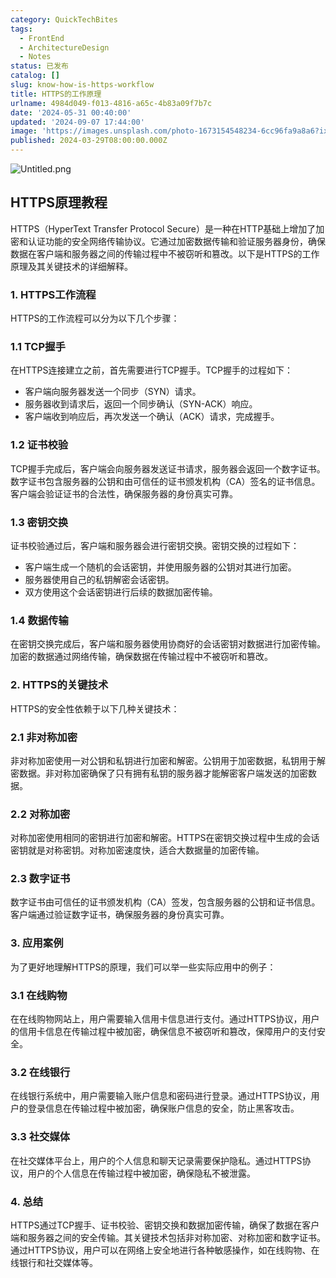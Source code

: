 ```yaml
---
category: QuickTechBites
tags:
  - FrontEnd
  - ArchitectureDesign
  - Notes
status: 已发布
catalog: []
slug: know-how-is-https-workflow
title: HTTPS的工作原理
urlname: 4984d049-f013-4816-a65c-4b83a09f7b7c
date: '2024-05-31 00:40:00'
updated: '2024-09-07 17:44:00'
image: 'https://images.unsplash.com/photo-1673154548234-6cc96fa9a8a6?ixlib=rb-4.0.3&q=85&fm=jpg&crop=entropy&cs=srgb'
published: 2024-03-29T08:00:00.000Z
---
```


![Untitled.png](https://prod-files-secure.s3.us-west-2.amazonaws.com/5d24fe63-e567-4804-86f9-9fdc62e13082/2950c759-0255-4c0a-becc-122aae8c82c0/Untitled.png?X-Amz-Algorithm=AWS4-HMAC-SHA256&X-Amz-Content-Sha256=UNSIGNED-PAYLOAD&X-Amz-Credential=ASIAZI2LB4664DXPX7VT%2F20250219%2Fus-west-2%2Fs3%2Faws4_request&X-Amz-Date=20250219T213211Z&X-Amz-Expires=3600&X-Amz-Security-Token=IQoJb3JpZ2luX2VjEIT%2F%2F%2F%2F%2F%2F%2F%2F%2F%2FwEaCXVzLXdlc3QtMiJIMEYCIQCgBYbeXMiqZ1soAgO75V9oNibJhUlkTGNAOj%2FQWV2khwIhAIfJoqBIiFhJT4wcfeyjjYd0TDZK66c2VbMRKhULuYSSKogECK3%2F%2F%2F%2F%2F%2F%2F%2F%2F%2FwEQABoMNjM3NDIzMTgzODA1IgzxkOPU4P2vsjXCu34q3AO%2FTB6OSuEL3T6FKKzT1bwROtyg26n%2FtEJjsx3sRWIf09wDtH%2BbZyEe1E3vCYap9G8jEp%2FkaBI%2BuEZqnpqIAPJr0Sht0l2JynG72lJ3wLB4sjlZfjpg7IhNnLdw2DjmLZFCzoCze%2Frwbh649%2BPci9TJShHooTYa%2FeuLd0UBDYr1jH2fiz5OxRmbOCqf%2FlgDLJJ5ETlD0bg5rTWC%2BJ2%2B9lqqqsNnpPxBbeL9GKq9fEhWKd0yBZxiAwSFhL%2B5LkPiP1Yg88jKG0PvwhzssviUWGFLBdgeTgaF8zJU9Uud3yAxGZyukuNs2PtxXCYKDArIjn7zscDWh9PT93RjOoRAmNphu9Kzr10xRno4NhakTu0kHC0BCrW9Ih4bygvKEqpLi1I0FsnCMs3%2BwHq0lE%2FOmiZyc39yHJjiOf74wmI5y4%2FF7%2Fmd0WSVMsNrxAD0xakH1lehLogLtUlh8bFCW2TYO4fKkzLd%2FIhVbVEAOXi%2FO1mNLNSH0h0M71IdWDpfdstkptZKJyhQpgc5Olkgi46BbKOUU6yKGjNc8ZUfnCwXGvL5gAkNAWf11iJFImaCnHIpoQXquxt%2Fp6%2BNRN7E3JJrSuh3S%2BV1joCAQNyW4HTQL1l2JOmRfrcQaQSjA231bjCG7ti9BjqkAVRsMYnjr1mY0ibWC3Ik0QOnqRm3mGCE5ayyZC819hy1s75bTRlbEFRjIHdbx4VVO2WvwmldWLXbXfR9zsyUrOInMs0NjjvZT%2Bcv1QbFfETV6Ex%2FVW7Rmcb%2FwvuZTCYfudJNEvAyjNWhelHZNxtUQCBCsNJnB5RDZKH%2Bm5mJVoaQU%2BxCD7F3wpxf9RzSNHXlPTm0aSDUJHzj%2B6OdlWyPqX3Zzxeo&X-Amz-Signature=b1015d1df2f9ad194a00df64334b7d529ee0b22b0fe7039872def2a34e0ab868&X-Amz-SignedHeaders=host&x-id=GetObject)


## HTTPS原理教程


HTTPS（HyperText Transfer Protocol Secure）是一种在HTTP基础上增加了加密和认证功能的安全网络传输协议。它通过加密数据传输和验证服务器身份，确保数据在客户端和服务器之间的传输过程中不被窃听和篡改。以下是HTTPS的工作原理及其关键技术的详细解释。


### 1. HTTPS工作流程


HTTPS的工作流程可以分为以下几个步骤：


### 1.1 TCP握手


在HTTPS连接建立之前，首先需要进行TCP握手。TCP握手的过程如下：

- 客户端向服务器发送一个同步（SYN）请求。
- 服务器收到请求后，返回一个同步确认（SYN-ACK）响应。
- 客户端收到响应后，再次发送一个确认（ACK）请求，完成握手。

### 1.2 证书校验


TCP握手完成后，客户端会向服务器发送证书请求，服务器会返回一个数字证书。数字证书包含服务器的公钥和由可信任的证书颁发机构（CA）签名的证书信息。客户端会验证证书的合法性，确保服务器的身份真实可靠。


### 1.3 密钥交换


证书校验通过后，客户端和服务器会进行密钥交换。密钥交换的过程如下：

- 客户端生成一个随机的会话密钥，并使用服务器的公钥对其进行加密。
- 服务器使用自己的私钥解密会话密钥。
- 双方使用这个会话密钥进行后续的数据加密传输。

### 1.4 数据传输


在密钥交换完成后，客户端和服务器使用协商好的会话密钥对数据进行加密传输。加密的数据通过网络传输，确保数据在传输过程中不被窃听和篡改。


### 2. HTTPS的关键技术


HTTPS的安全性依赖于以下几种关键技术：


### 2.1 非对称加密


非对称加密使用一对公钥和私钥进行加密和解密。公钥用于加密数据，私钥用于解密数据。非对称加密确保了只有拥有私钥的服务器才能解密客户端发送的加密数据。


### 2.2 对称加密


对称加密使用相同的密钥进行加密和解密。HTTPS在密钥交换过程中生成的会话密钥就是对称密钥。对称加密速度快，适合大数据量的加密传输。


### 2.3 数字证书


数字证书由可信任的证书颁发机构（CA）签发，包含服务器的公钥和证书信息。客户端通过验证数字证书，确保服务器的身份真实可靠。


### 3. 应用案例


为了更好地理解HTTPS的原理，我们可以举一些实际应用中的例子：


### 3.1 在线购物


在在线购物网站上，用户需要输入信用卡信息进行支付。通过HTTPS协议，用户的信用卡信息在传输过程中被加密，确保信息不被窃听和篡改，保障用户的支付安全。


### 3.2 在线银行


在线银行系统中，用户需要输入账户信息和密码进行登录。通过HTTPS协议，用户的登录信息在传输过程中被加密，确保账户信息的安全，防止黑客攻击。


### 3.3 社交媒体


在社交媒体平台上，用户的个人信息和聊天记录需要保护隐私。通过HTTPS协议，用户的个人信息在传输过程中被加密，确保隐私不被泄露。


### 4. 总结


HTTPS通过TCP握手、证书校验、密钥交换和数据加密传输，确保了数据在客户端和服务器之间的安全传输。其关键技术包括非对称加密、对称加密和数字证书。通过HTTPS协议，用户可以在网络上安全地进行各种敏感操作，如在线购物、在线银行和社交媒体等。

